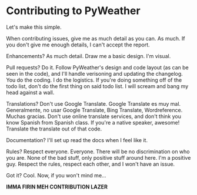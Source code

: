 # Contributing to PyWeather

Let's make this simple.

When contributing issues, give me as much detail as you can. As much. If you don't give me enough details, I can't accept the report.

Enhancements? As much detail. Draw me a basic design. I'm visual.

Pull requests? Do it. Follow PyWeather's design and code layout (as can be seen in the code), and I'll handle verisoning and updating the changelog. You do the coding. I do the logistics. If you're doing something off of the todo list, don't do the first thing on said todo list. I will scream and bang my head against a wall.

Translations? Don't use Google Translate. Google Translate es muy mal. Generalmente, no usar Google Translate, Bing Translate, Wordreference. Muchas gracias. Don't use online translate services, and don't think you know Spanish from Spanish class. If you're a native speaker, awesome! Translate the translate out of that code.

Documentation? I'll set up read the docs when I feel like it.

Rules? Respect everyone. Everyone. There will be no discrimination on who you are. None of the bad stuff, only positive stuff around here. I'm a positive guy. Respect the rules, respect each other, and I won't have an issue.

Got it? Cool. Now, if you won't mind me...

**IMMA FIRIN MEH CONTRIBUTION LAZER**
